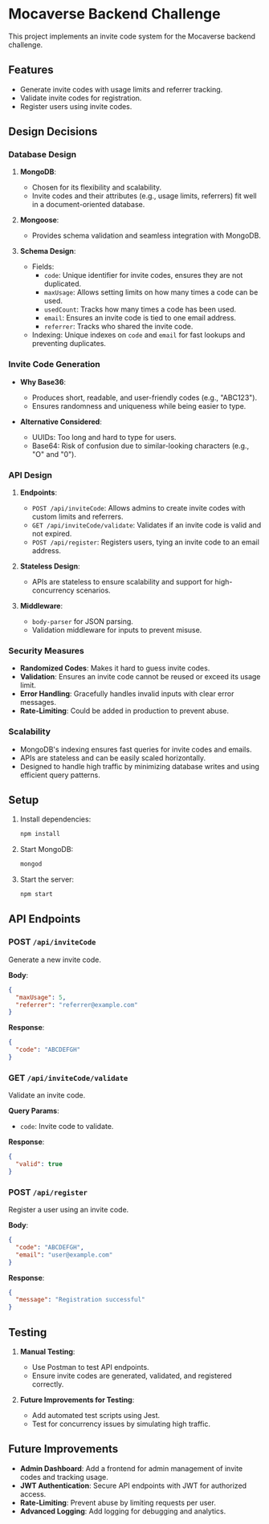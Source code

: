 # Mocaverse Backend Challenge

This project implements an invite code system for the Mocaverse backend challenge.

## Features

- Generate invite codes with usage limits and referrer tracking.
- Validate invite codes for registration.
- Register users using invite codes.

## Design Decisions

### Database Design

1. **MongoDB**:

   - Chosen for its flexibility and scalability.
   - Invite codes and their attributes (e.g., usage limits, referrers) fit well in a document-oriented database.

2. **Mongoose**:

   - Provides schema validation and seamless integration with MongoDB.

3. **Schema Design**:
   - Fields:
     - `code`: Unique identifier for invite codes, ensures they are not duplicated.
     - `maxUsage`: Allows setting limits on how many times a code can be used.
     - `usedCount`: Tracks how many times a code has been used.
     - `email`: Ensures an invite code is tied to one email address.
     - `referrer`: Tracks who shared the invite code.
   - Indexing: Unique indexes on `code` and `email` for fast lookups and preventing duplicates.

### Invite Code Generation

- **Why Base36**:

  - Produces short, readable, and user-friendly codes (e.g., "ABC123").
  - Ensures randomness and uniqueness while being easier to type.

- **Alternative Considered**:
  - UUIDs: Too long and hard to type for users.
  - Base64: Risk of confusion due to similar-looking characters (e.g., "O" and "0").

### API Design

1. **Endpoints**:
   - `POST /api/inviteCode`: Allows admins to create invite codes with custom limits and referrers.
   - `GET /api/inviteCode/validate`: Validates if an invite code is valid and not expired.
   - `POST /api/register`: Registers users, tying an invite code to an email address.
2. **Stateless Design**:

   - APIs are stateless to ensure scalability and support for high-concurrency scenarios.

3. **Middleware**:
   - `body-parser` for JSON parsing.
   - Validation middleware for inputs to prevent misuse.

### Security Measures

- **Randomized Codes**: Makes it hard to guess invite codes.
- **Validation**: Ensures an invite code cannot be reused or exceed its usage limit.
- **Error Handling**: Gracefully handles invalid inputs with clear error messages.
- **Rate-Limiting**: Could be added in production to prevent abuse.

### Scalability

- MongoDB's indexing ensures fast queries for invite codes and emails.
- APIs are stateless and can be easily scaled horizontally.
- Designed to handle high traffic by minimizing database writes and using efficient query patterns.

## Setup

1. Install dependencies:

   ```bash
   npm install
   ```

2. Start MongoDB:

   ```bash
   mongod
   ```

3. Start the server:

   ```bash
   npm start
   ```

## API Endpoints

### POST `/api/inviteCode`

Generate a new invite code.

**Body**:

```json
{
  "maxUsage": 5,
  "referrer": "referrer@example.com"
}
```

**Response**:

```json
{
  "code": "ABCDEFGH"
}
```

### GET `/api/inviteCode/validate`

Validate an invite code.

**Query Params**:

- `code`: Invite code to validate.

**Response**:

```json
{
  "valid": true
}
```

### POST `/api/register`

Register a user using an invite code.

**Body**:

```json
{
  "code": "ABCDEFGH",
  "email": "user@example.com"
}
```

**Response**:

```json
{
  "message": "Registration successful"
}
```

## Testing

1. **Manual Testing**:

   - Use Postman to test API endpoints.
   - Ensure invite codes are generated, validated, and registered correctly.

2. **Future Improvements for Testing**:
   - Add automated test scripts using Jest.
   - Test for concurrency issues by simulating high traffic.

## Future Improvements

- **Admin Dashboard**: Add a frontend for admin management of invite codes and tracking usage.
- **JWT Authentication**: Secure API endpoints with JWT for authorized access.
- **Rate-Limiting**: Prevent abuse by limiting requests per user.
- **Advanced Logging**: Add logging for debugging and analytics.
